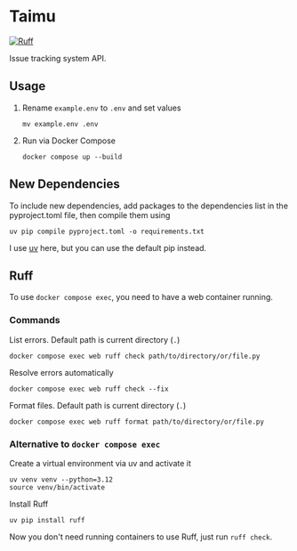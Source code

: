 # Taimu
[![Ruff](https://img.shields.io/endpoint?url=https://raw.githubusercontent.com/astral-sh/ruff/main/assets/badge/v2.json)](https://github.com/astral-sh/ruff)

Issue tracking system API.

## Usage

1. Rename `example.env` to `.env` and set values
    ```shell
    mv example.env .env
    ```

2. Run via Docker Compose
    ```shell
    docker compose up --build
    ```

## New Dependencies

To include new dependencies, add packages to the dependencies list in the
pyproject.toml file, then compile them using
```shell
uv pip compile pyproject.toml -o requirements.txt
```
I use [uv](https://github.com/astral-sh/uv#getting-started) here, but you can 
use the default pip instead.

## Ruff

To use `docker compose exec`, you need to have a web container running.

### Commands

List errors. Default path is current directory (`.`)
```shell
docker compose exec web ruff check path/to/directory/or/file.py
```

Resolve errors automatically
```shell
docker compose exec web ruff check --fix
```

Format files. Default path is current directory (`.`)
```shell
docker compose exec web ruff format path/to/directory/or/file.py
```

### Alternative to `docker compose exec`

Create a virtual environment via uv and activate it
```shell
uv venv venv --python=3.12
source venv/bin/activate
```

Install Ruff
```shell
uv pip install ruff
```
Now you don't need running containers to use Ruff, just run `ruff check`.
